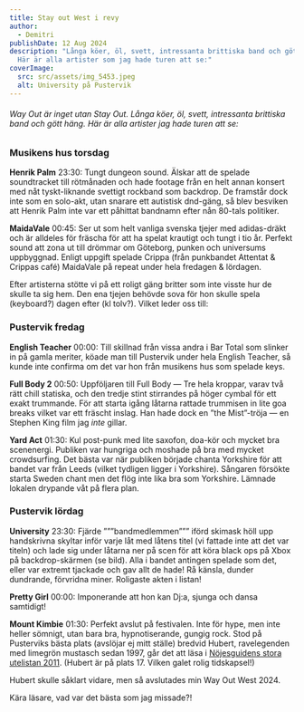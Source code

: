```yaml
---
title: Stay out West i revy
author:
  - Demitri
publishDate: 12 Aug 2024
description: "Långa köer, öl, svett, intressanta brittiska band och gött häng.
  Här är alla artister som jag hade turen att se:"
coverImage:
  src: src/assets/img_5453.jpeg
  alt: University på Pustervik
---
```

###### Way Out är inget utan Stay Out. Långa köer, öl, svett, intressanta brittiska band och gött häng. Här är alla artister jag hade turen att se:

### Musikens hus torsdag

**Henrik Palm** 23:30: Tungt dungeon sound. Älskar att de spelade soundtracket till rötmånaden och hade footage från en helt annan konsert med nåt tyskt-liknande svettigt rockband som backdrop. De framstår dock inte som en solo-akt, utan snarare ett autistisk dnd-gäng, så blev besviken att Henrik Palm inte var ett påhittat bandnamn efter nån 80-tals politiker.

**MaidaVale** 00:45: Ser ut som helt vanliga svenska tjejer med adidas-dräkt och är alldeles för fräscha för att ha spelat krautigt och tungt i tio år. Perfekt sound att zona ut till drömmar om Göteborg, punken och universums uppbyggnad. Enligt uppgift spelade Crippa (från punkbandet Attentat & Crippas café) MaidaVale på repeat under hela fredagen & lördagen.

Efter artisterna stötte vi på ett roligt gäng britter som inte visste hur de skulle ta sig hem. Den ena tjejen behövde sova för hon skulle spela (keyboard?) dagen efter (kl tolv?). Vilket leder oss till:

### Pustervik fredag

**English Teacher** 00:00: Till skillnad från vissa andra i Bar Total som slinker in på gamla meriter, köade man till Pustervik under hela English Teacher, så kunde inte confirma om det var hon från musikens hus som spelade keys.

**Full Body 2** 00:50: Uppföljaren till Full Body — Tre hela kroppar, varav två rätt chill statiska, och den tredje stint stirrandes på höger cymbal för ett exakt trummande. För att starta igång låtarna rattade trummisen in lite goa breaks vilket var ett fräscht inslag. Han hade dock en ”the Mist”-tröja — en Stephen King film jag *inte* gillar.

**Yard Act** 01:30: Kul post-punk med lite saxofon, doa-kör och mycket bra scenenergi. Publiken var hungriga och moshade på bra med mycket crowdsurfing. Det bästa var när publiken började chanta Yorkshire för att bandet var från Leeds (vilket tydligen ligger i Yorkshire). Sångaren försökte starta Sweden chant men det flög inte lika bra som Yorkshire. Lämnade lokalen drypande våt på flera plan.

### Pustervik lördag

**University** 23:30: Fjärde ”””bandmedlemmen””” iförd skimask höll upp handskrivna skyltar inför varje låt med låtens titel (vi fattade inte att det var titeln) och lade sig under låtarna ner på scen för att köra black ops på Xbox på backdrop-skärmen (se bild). Alla i bandet antingen spelade som det, eller var extremt tjackade och gav allt de hade! Rå känsla, dunder dundrande, förvridna miner. Roligaste akten i listan!

**Pretty Girl** 00:00: Imponerande att hon kan Dj:a, sjunga och dansa samtidigt! 

**Mount Kimbie** 01:30: Perfekt avslut på festivalen. Inte för hype, men inte heller sömnigt, utan bara bra, hypnotiserande, gungig rock. Stod på Pusterviks bästa plats (avslöjar ej mitt ställe) bredvid Hubert, ravelegenden med limegrön mustasch sedan 1997, går det att läsa i [Nöjesguidens stora utelistan 2011](https://ng.se/artiklar/stora-utelistan-goteborg). (Hubert är på plats 17. Vilken galet rolig tidskapsel!) 

Hubert skulle såklart vidare, men så avslutades min Way Out West 2024. 

Kära läsare, vad var det bästa som jag missade?!
